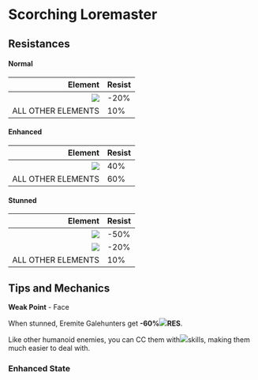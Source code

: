 # Scorching Loremaster

## Resistances

#### Normal

|                                        Element | Resist |
| ---------------------------------------------: | ------ |
| ![](../../.gitbook/assets/physical\_small.png) | -20%   |
|                             ALL OTHER ELEMENTS | 10%    |

#### Enhanced

|                                        Element | Resist |
| ---------------------------------------------: | ------ |
| ![](../../.gitbook/assets/physical\_small.png) | 40%    |
|                             ALL OTHER ELEMENTS | 60%    |

#### Stunned

|                                        Element | Resist |
| ---------------------------------------------: | ------ |
|     ![](../../.gitbook/assets/pyro\_small.png) | -50%   |
| ![](../../.gitbook/assets/physical\_small.png) | -20%   |
|                             ALL OTHER ELEMENTS | 10%    |

####

## Tips and Mechanics <a href="#tips-and-mechanics" id="tips-and-mechanics"></a>

**Weak Point** - Face

When stunned, Eremite Galehunters get **-60%**​![](../../.gitbook/assets/pyro\_small.png)**RES**.

Like other humanoid enemies, you can CC them with​![](https://files.gitbook.com/v0/b/gitbook-x-prod.appspot.com/o/spaces%2F-MVAGyyACcSzyzfmgy7f%2Fuploads%2Fgit-blob-68e4777d7c38eb974be29d8260b1f52709a44a26%2Fanemo\_small.png?alt=media\&token=e3a6e092-2359-45e8-a8cc-20499cfb0eac)skills, making them much easier to deal with.

### Enhanced State <a href="#enhanced-state" id="enhanced-state"></a>
